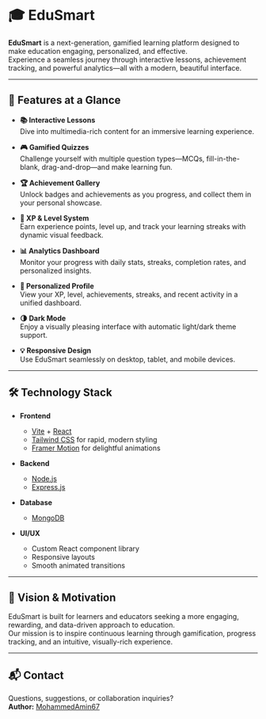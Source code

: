 # 🎓 EduSmart

**EduSmart** is a next-generation, gamified learning platform designed to make education engaging, personalized, and effective.  
Experience a seamless journey through interactive lessons, achievement tracking, and powerful analytics—all with a modern, beautiful interface.

---

## 🚩 Features at a Glance

- **📚 Interactive Lessons**  
  Dive into multimedia-rich content for an immersive learning experience.

- **🎮 Gamified Quizzes**  
  Challenge yourself with multiple question types—MCQs, fill-in-the-blank, drag-and-drop—and make learning fun.

- **🏆 Achievement Gallery**  
  Unlock badges and achievements as you progress, and collect them in your personal showcase.

- **🧬 XP & Level System**  
  Earn experience points, level up, and track your learning streaks with dynamic visual feedback.

- **📊 Analytics Dashboard**  
  Monitor your progress with daily stats, streaks, completion rates, and personalized insights.

- **👤 Personalized Profile**  
  View your XP, level, achievements, streaks, and recent activity in a unified dashboard.

- **🌗 Dark Mode**  
  Enjoy a visually pleasing interface with automatic light/dark theme support.

- **💡 Responsive Design**  
  Use EduSmart seamlessly on desktop, tablet, and mobile devices.

---

## 🛠️ Technology Stack

- **Frontend**  
  - [Vite](https://vitejs.dev/) + [React](https://react.dev/)
  - [Tailwind CSS](https://tailwindcss.com/) for rapid, modern styling
  - [Framer Motion](https://www.framer.com/motion/) for delightful animations

- **Backend**  
  - [Node.js](https://nodejs.org/)
  - [Express.js](https://expressjs.com/)

- **Database**  
  - [MongoDB](https://www.mongodb.com/)

- **UI/UX**  
  - Custom React component library
  - Responsive layouts
  - Smooth animated transitions

---

## 🎯 Vision & Motivation

EduSmart is built for learners and educators seeking a more engaging, rewarding, and data-driven approach to education.  
Our mission is to inspire continuous learning through gamification, progress tracking, and an intuitive, visually-rich experience.

---

## 📬 Contact

Questions, suggestions, or collaboration inquiries?  
**Author:** [MohammedAmin67](https://github.com/MohammedAmin67)

